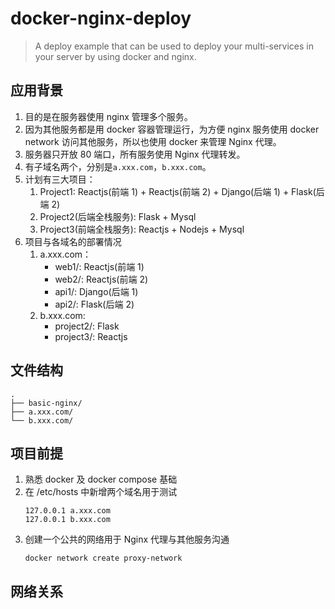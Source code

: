 # docker-nginx-deploy

> A deploy example that can be used to deploy your multi-services in your server by using docker and nginx.

## 应用背景

1. 目的是在服务器使用 nginx 管理多个服务。
2. 因为其他服务都是用 docker 容器管理运行，为方便 nginx 服务使用 docker network 访问其他服务，所以也使用 docker 来管理 Nginx 代理。
3. 服务器只开放 80 端口，所有服务使用 Nginx 代理转发。
4. 有子域名两个，分别是`a.xxx.com`，`b.xxx.com`。
5. 计划有三大项目：
   1. Project1: Reactjs(前端 1) + Reactjs(前端 2) + Django(后端 1) + Flask(后端 2)
   2. Project2(后端全栈服务): Flask + Mysql
   3. Project3(前端全栈服务): Reactjs + Nodejs + Mysql
6. 项目与各域名的部署情况
   1. a.xxx.com：
      - web1/: Reactjs(前端 1)
      - web2/: Reactjs(前端 2)
      - api1/: Django(后端 1)
      - api2/: Flask(后端 2)
   2. b.xxx.com:
      - project2/: Flask
      - project3/: Reactjs

## 文件结构

```
.
├── basic-nginx/
├── a.xxx.com/
└── b.xxx.com/
```

## 项目前提

1. 熟悉 docker 及 docker compose 基础
2. 在 /etc/hosts 中新增两个域名用于测试
   ```
   127.0.0.1 a.xxx.com
   127.0.0.1 b.xxx.com
   ```
3. 创建一个公共的网络用于 Nginx 代理与其他服务沟通
   ```
   docker network create proxy-network
   ```

## 网络关系
